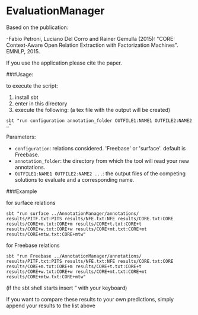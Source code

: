 # EvaluationManager

Based on the publication:

-Fabio Petroni, Luciano Del Corro and Rainer Gemulla (2015): "CORE: Context-Aware Open Relation Extraction with Factorization Machines". EMNLP, 2015.

If you use the application please cite the paper.

###Usage:

to execute the script:

1. install sbt
2. enter in this directory 
3. execute the following: (a tex file with the output will be created)

```
sbt "run configuration annotation_folder OUTFILE1:NAME1 OUTFILE2:NAME2 …”
```

Parameters:
- `configuration`: relations considered. 'Freebase' or 'surface'. default is Freebase.
- `annotation_folder`: the directory from which the tool will read your new annotations.
- `OUTFILE1:NAME1 OUTFILE2:NAME2 ...`: the output files of the competing solutions to evaluate and a corresponding name.


###Example

for surface relations

```
sbt "run surface ../AnnotationManager/annotations/ results/PITF.txt:PITS results/NFE.txt:NFE results/CORE.txt:CORE results/CORE+m.txt:CORE+m results/CORE+t.txt:CORE+t results/CORE+w.txt:CORE+w results/CORE+mt.txt:CORE+mt results/CORE+mtw.txt:CORE+mtw"
```

for Freebase relations

```
sbt "run Freebase ../AnnotationManager/annotations/ results/PITF.txt:PITS results/NFE.txt:NFE results/CORE.txt:CORE results/CORE+m.txt:CORE+m results/CORE+t.txt:CORE+t results/CORE+w.txt:CORE+w results/CORE+mt.txt:CORE+mt results/CORE+mtw.txt:CORE+mtw"
```

(if the sbt shell starts insert “ with your keyboard)

If you want to compare these results to your own predictions, simply append your results to the list above
